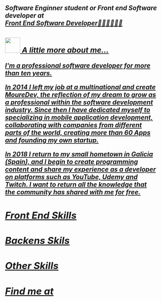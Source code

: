 




<h1 Hello, My name is  Priscilla! font-size="50" <img src="https://media.giphy.com/media/mGcNjsfWAjY5AEZNw6/giphy.gif" width="60"></h1>
<h2 font-size="30"><em>Software Enginner student or Front end Software developer at <a href="http://www.unb.br"</a<img src="https://media.giphy.com/media/fYSnHlufseco8Fh93Z/giphy.gif" width="30"></br>Front End Software Developer👩🏻‍💻👩🏻‍💻

### <img src="https://media.giphy.com/media/VgCDAzcKvsR6OM0uWg/giphy.gif" width="50"> A little more about me...  
	                         


<p font-size="20px" color="white">
I'm a professional software developer for more than ten years.

In 2014 I left my job at a multinational and create MoureDev, the reflection of my dream to grow as a professional within the software development industry. Since then I have dedicated myself to specializing in mobile application development, collaborating with companies from different parts of the world, creating more than 60 Apps and founding my own startup.

In 2018 I return to my small hometown in Galicia (Spain), and I begin to create programming content and share my experience as a developer on platforms such as YouTube, Udemy and Twitch. I want to return all the knowledge that the community has shared with me for free.</p>	
	
	
<h2 font-size="3px0"><strong>Front End Skills</strong></h2>






<h2 font-size="30px"><strong>Backens Skils</strong></h4>





<h2 font-size="30px"><strong>Other Skills</strong></h2>


      
      
      
   <h2 font-size="30px text-aligh="center"><strong>Find me at </strong></h2>






